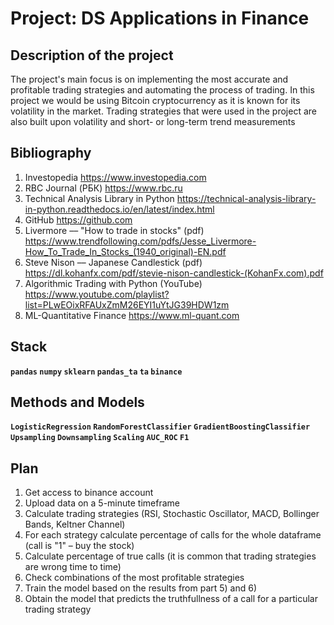 # Project: DS Applications in Finance

## Description of the project
The project's main focus is on implementing the most accurate and profitable trading strategies and automating the process of trading. In this project we would be using Bitcoin cryptocurrency as it is known for its volatility in the market. Trading strategies that were used in the project are also built upon volatility and short- or long-term trend measurements

## Bibliography
1. Investopedia https://www.investopedia.com
2. RBC Journal (РБК) https://www.rbc.ru
3. Technical Analysis Library in Python https://technical-analysis-library-in-python.readthedocs.io/en/latest/index.html
4. GitHub https://github.com
5. Livermore –– "How to trade in stocks" (pdf) https://www.trendfollowing.com/pdfs/Jesse_Livermore-How_To_Trade_In_Stocks_(1940_original)-EN.pdf
6. Steve Nison –– Japanese Candlestick (pdf) https://dl.kohanfx.com/pdf/stevie-nison-candlestick-(KohanFx.com).pdf
7. Algorithmic Trading with Python (YouTube) https://www.youtube.com/playlist?list=PLwEOixRFAUxZmM26EYI1uYtJG39HDW1zm
8. ML-Quantitative Finance https://www.ml-quant.com


## Stack
**`pandas` `numpy` `sklearn` `pandas_ta` `ta` `binance`**

## Methods and Models
**`LogisticRegression` `RandomForestClassifier` `GradientBoostingClassifier` `Upsampling` `Downsampling` `Scaling` `AUC_ROC` `F1`**

## Plan
1. Get access to binance account
2. Upload data on a 5-minute timeframe
3. Calculate trading strategies (RSI, Stochastic Oscillator, MACD, Bollinger Bands, Keltner Channel)
4. For each strategy calculate percentage of calls for the whole dataframe (call is "1" – buy the stock)
5. Calculate percentage of true calls (it is common that trading strategies are wrong time to time)
6. Check combinations of the most profitable strategies
7. Train the model based on the results from part 5) and 6)
8. Obtain the model that predicts the truthfullness of a call for a particular trading strategy

